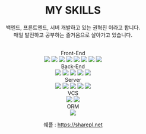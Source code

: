 <div align="center">
  <h1>MY SKILLS</h1>
  <span> 백엔드, 프른트엔드, 서버 개발하고 있는 권혁진 이라고 합니다. <br>
  매일 발전하고 공부하는 즐거움으로 살아가고 있습니다.</span><br><br>
  <p>
  Front-End<br>
  <img src="https://img.shields.io/badge/HTML5-E34F26?style=for-the-badge&logo=HTML5&logoColor=white"/>
  <img src="https://img.shields.io/badge/CSS3-1572B6?style=for-the-badge&logo=CSS3&logoColor=white"/>
  <img src="https://img.shields.io/badge/JavaScript-F7DF1E?style=for-the-badge&logo=JavaScript&logoColor=white"/>
  <img src="https://img.shields.io/badge/Typescript-3178C6?style=for-the-badge&logo=Typescript&logoColor=white"/>
  <img src="https://img.shields.io/badge/jquery-F7DF1E?style=for-the-badge&logo=jquery&logoColor=white"/>
  <img src="https://img.shields.io/badge/react-61DAFB?style=for-the-badge&logo=react&logoColor=black">
  <img src="https://img.shields.io/badge/next.js-000000?style=for-the-badge&logo=next.js&logoColor=white">

  <img src="https://img.shields.io/badge/eslint-4B32C3?style=for-the-badge&logo=eslint&logoColor=white"/>
  <br>
  Back-End<br>
  <img src="https://img.shields.io/badge/Node.js-339933?style=for-the-badge&logo=Node.js&logoColor=white"/>
  <img src="https://img.shields.io/badge/express-339933?style=for-the-badge&logo=express&logoColor=white"/>
  <img src="https://img.shields.io/badge/npm-CB3837?style=for-the-badge&logo=npm&logoColor=white"/>

  <img src="https://img.shields.io/badge/PHP-777BB4?style=for-the-badge&logo=PHP&logoColor=white"/>
  <img src="https://img.shields.io/badge/MySQL-4479A1?style=for-the-badge&logo=MySQL&logoColor=white"/>
  
  <br>
  Server<br>
  <img src="https://img.shields.io/badge/Amazon AWS-232F3E?style=for-the-badge&logo=Amazon%20AWS&logoColor=white"/>
  <img src="https://img.shields.io/badge/ubuntu-E95420?style=for-the-badge&logo=ubuntu&logoColor=white">
  <img src="https://img.shields.io/badge/nginx-009639?style=for-the-badge&logo=nginx&logoColor=white">
  <img src="https://img.shields.io/badge/apache-D22128?style=for-the-badge&logo=apache&logoColor=white">
  <img src="https://img.shields.io/badge/PM2-2B037A?style=for-the-badge&logo=PM2&logoColor=white"/>
  <br>
  VCS<br>
  <img src="https://img.shields.io/badge/git-F05032?style=for-the-badge&logo=git&logoColor=white">
  <img src="https://img.shields.io/badge/svn-FFB13B?style=for-the-badge&logo=svn&logoColor=white">
  <br>
  ORM<br>
  <img src="https://img.shields.io/badge/sequelize-FFB13B?style=for-the-badge&logo=sequelize&logoColor=white"><br>

  쉐플 : https://sharepl.net
  
  </p>
</div>
